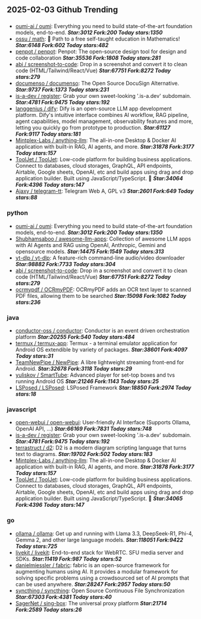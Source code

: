 ## 2025-02-03 Github Trending

### 
* [oumi-ai / oumi](https://github.com/oumi-ai/oumi): Everything you need to build state-of-the-art foundation models, end-to-end. ***Star:3012 Fork:200 Today stars:1350***
* [ossu / math](https://github.com/ossu/math): 🧮 Path to a free self-taught education in Mathematics! ***Star:6148 Fork:602 Today stars:482***
* [penpot / penpot](https://github.com/penpot/penpot): Penpot: The open-source design tool for design and code collaboration ***Star:35536 Fork:1808 Today stars:281***
* [abi / screenshot-to-code](https://github.com/abi/screenshot-to-code): Drop in a screenshot and convert it to clean code (HTML/Tailwind/React/Vue) ***Star:67751 Fork:8272 Today stars:279***
* [documenso / documenso](https://github.com/documenso/documenso): The Open Source DocuSign Alternative. ***Star:9737 Fork:1373 Today stars:231***
* [is-a-dev / register](https://github.com/is-a-dev/register): Grab your own sweet-looking '.is-a.dev' subdomain. ***Star:4781 Fork:9475 Today stars:192***
* [langgenius / dify](https://github.com/langgenius/dify): Dify is an open-source LLM app development platform. Dify's intuitive interface combines AI workflow, RAG pipeline, agent capabilities, model management, observability features and more, letting you quickly go from prototype to production. ***Star:61127 Fork:9117 Today stars:181***
* [Mintplex-Labs / anything-llm](https://github.com/Mintplex-Labs/anything-llm): The all-in-one Desktop & Docker AI application with built-in RAG, AI agents, and more. ***Star:31878 Fork:3177 Today stars:157***
* [ToolJet / ToolJet](https://github.com/ToolJet/ToolJet): Low-code platform for building business applications. Connect to databases, cloud storages, GraphQL, API endpoints, Airtable, Google sheets, OpenAI, etc and build apps using drag and drop application builder. Built using JavaScript/TypeScript. 🚀 ***Star:34064 Fork:4396 Today stars:147***
* [Ajaxy / telegram-tt](https://github.com/Ajaxy/telegram-tt): Telegram Web A, GPL v3 ***Star:2601 Fork:649 Today stars:88***

### python
* [oumi-ai / oumi](https://github.com/oumi-ai/oumi): Everything you need to build state-of-the-art foundation models, end-to-end. ***Star:3012 Fork:200 Today stars:1350***
* [Shubhamsaboo / awesome-llm-apps](https://github.com/Shubhamsaboo/awesome-llm-apps): Collection of awesome LLM apps with AI Agents and RAG using OpenAI, Anthropic, Gemini and opensource models. ***Star:14475 Fork:1549 Today stars:313***
* [yt-dlp / yt-dlp](https://github.com/yt-dlp/yt-dlp): A feature-rich command-line audio/video downloader ***Star:98882 Fork:7733 Today stars:304***
* [abi / screenshot-to-code](https://github.com/abi/screenshot-to-code): Drop in a screenshot and convert it to clean code (HTML/Tailwind/React/Vue) ***Star:67751 Fork:8272 Today stars:279***
* [ocrmypdf / OCRmyPDF](https://github.com/ocrmypdf/OCRmyPDF): OCRmyPDF adds an OCR text layer to scanned PDF files, allowing them to be searched ***Star:15098 Fork:1082 Today stars:236***

### java
* [conductor-oss / conductor](https://github.com/conductor-oss/conductor): Conductor is an event driven orchestration platform ***Star:20255 Fork:540 Today stars:484***
* [termux / termux-app](https://github.com/termux/termux-app): Termux - a terminal emulator application for Android OS extendible by variety of packages. ***Star:38601 Fork:4097 Today stars:31***
* [TeamNewPipe / NewPipe](https://github.com/TeamNewPipe/NewPipe): A libre lightweight streaming front-end for Android. ***Star:32678 Fork:3118 Today stars:29***
* [yuliskov / SmartTube](https://github.com/yuliskov/SmartTube): Advanced player for set-top boxes and tvs running Android OS ***Star:21246 Fork:1143 Today stars:25***
* [LSPosed / LSPosed](https://github.com/LSPosed/LSPosed): LSPosed Framework ***Star:18850 Fork:2974 Today stars:18***

### javascript
* [open-webui / open-webui](https://github.com/open-webui/open-webui): User-friendly AI Interface (Supports Ollama, OpenAI API, ...) ***Star:66169 Fork:7831 Today stars:748***
* [is-a-dev / register](https://github.com/is-a-dev/register): Grab your own sweet-looking '.is-a.dev' subdomain. ***Star:4781 Fork:9475 Today stars:192***
* [terrastruct / d2](https://github.com/terrastruct/d2): D2 is a modern diagram scripting language that turns text to diagrams. ***Star:19702 Fork:502 Today stars:183***
* [Mintplex-Labs / anything-llm](https://github.com/Mintplex-Labs/anything-llm): The all-in-one Desktop & Docker AI application with built-in RAG, AI agents, and more. ***Star:31878 Fork:3177 Today stars:157***
* [ToolJet / ToolJet](https://github.com/ToolJet/ToolJet): Low-code platform for building business applications. Connect to databases, cloud storages, GraphQL, API endpoints, Airtable, Google sheets, OpenAI, etc and build apps using drag and drop application builder. Built using JavaScript/TypeScript. 🚀 ***Star:34065 Fork:4396 Today stars:147***

### go
* [ollama / ollama](https://github.com/ollama/ollama): Get up and running with Llama 3.3, DeepSeek-R1, Phi-4, Gemma 2, and other large language models. ***Star:118051 Fork:9422 Today stars:725***
* [livekit / livekit](https://github.com/livekit/livekit): End-to-end stack for WebRTC. SFU media server and SDKs. ***Star:11419 Fork:987 Today stars:52***
* [danielmiessler / fabric](https://github.com/danielmiessler/fabric): fabric is an open-source framework for augmenting humans using AI. It provides a modular framework for solving specific problems using a crowdsourced set of AI prompts that can be used anywhere. ***Star:28247 Fork:2957 Today stars:50***
* [syncthing / syncthing](https://github.com/syncthing/syncthing): Open Source Continuous File Synchronization ***Star:67303 Fork:4381 Today stars:40***
* [SagerNet / sing-box](https://github.com/SagerNet/sing-box): The universal proxy platform ***Star:21714 Fork:2589 Today stars:26***
